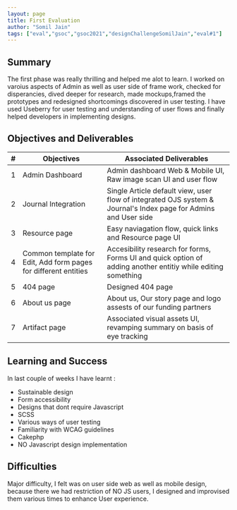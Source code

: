 ```yaml
---
layout: page
title: First Evaluation
author: "Somil Jain"
tags: ["eval","gsoc","gsoc2021","designChallengeSomilJain","eval#1"]
---
```


## Summary
The first phase was really thrilling and helped me alot to learn. I worked on varoius aspects of Admin as well as user side of frame work, checked for disperancies, dived deeper for research, made mockups,framed the prototypes and redesigned shortcomings discovered in user testing. I have used Useberry for user testing and understanding of user flows and finally helped developers in implementing designs.


## Objectives and Deliverables
| \# | Objectives                    | Associated Deliverables         |
| --- | ---------------------------- | ---------------------------------------------- |
| 1 | Admin Dashboard | Admin dashboard Web & Mobile UI, Raw image scan UI and user flow |
| 2 | Journal Integration  | Single Article default view, user flow of integrated OJS system & Journal's Index page for Admins and User side |
| 3 |  Resource page | Easy naviagation flow, quick links and Resource page UI |
| 4 |  Common template for Edit, Add form pages for different entities | Accesibility research for forms, Forms UI and quick option of adding another entitiy while editing something |
| 5 |  404 page | Designed 404 page |
| 6 | About us page | About us, Our story page and logo assests of our funding partners |
| 7 |  Artifact page | Associated visual assets UI, revamping summary on basis of eye tracking |



## Learning and Success
In last couple of weeks I have learnt : 
- Sustainable design
- Form accessibility
- Designs that dont require Javascript
- SCSS
- Various ways of user testing
- Familiarity with WCAG guidelines
- Cakephp
- NO Javascript design implementation



## Difficulties
Major difficulty, I felt was on user side web as well as mobile design, because there we had restriction of NO JS users, I designed and improvised them various times to enhance User experience.


